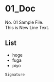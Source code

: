# 01_Doc
No. 01 Sample File.  
This is New Line Text.

## List

- hoge
- fuga
- piyo

```
Signature
```
